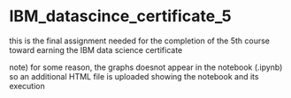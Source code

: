 # IBM_datascince_certificate_5

this is the final assignment needed for the completion of the 5th course toward earning the IBM data science certificate


note) 
    for some reason, the graphs doesnot appear in the notebook (.ipynb) 
    so an additional HTML file is uploaded showing the notebook and its execution 
